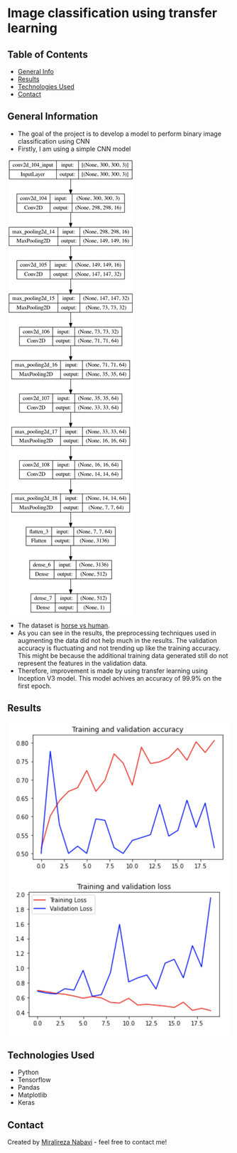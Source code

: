 # Image classification using transfer learning

## Table of Contents
* [General Info](#general-information)
* [Results](Results)
* [Technologies Used](#technologies-used)
* [Contact](#contact)
<!-- * [License](#license) -->


## General Information
- The goal of the project is to develop a model to perform binary image classification using CNN
- Firstly, I am using a simple CNN model

![CNN](model_CNN.png)

- The dataset is [horse vs human](https://www.tensorflow.org/datasets/catalog/horses_or_humans).
- As you can see in the results, the preprocessing techniques used in augmenting the data did not help much in the results. The validation accuracy is fluctuating and not trending up like the training accuracy. This might be because the additional training data generated still do not represent the features in the validation data.
- Therefore, improvement is made by using transfer learning using Inception V3 model. This model achives an accuracy of 99.9% on the first epoch. 

## Results

![Result](Train.png)
<!-- If you have screenshots you'd like to share, include them here. -->

## Technologies Used
- Python
- Tensorflow
- Pandas
- Matplotlib
- Keras

## Contact
Created by [Miralireza Nabavi](anabavib@asu.edu) - feel free to contact me!
